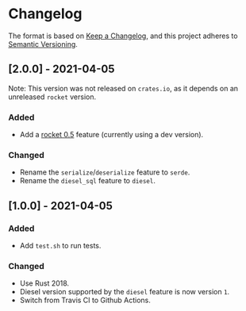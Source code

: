 # Changelog

The format is based on [Keep a Changelog](https://keepachangelog.com/en/1.0.0/),
and this project adheres to [Semantic Versioning](https://semver.org/spec/v2.0.0.html).

## [2.0.0] - 2021-04-05

Note: This version was not released on `crates.io`, as it depends on an unreleased `rocket` version.

### Added

- Add a [rocket 0.5](https://github.com/SergioBenitez/Rocket/milestone/8) feature (currently using a dev version).

### Changed

- Rename the `serialize`/`deserialize` feature to `serde`.
- Rename the `diesel_sql` feature to `diesel`.

## [1.0.0] - 2021-04-05

### Added

- Add `test.sh` to run tests.

### Changed

- Use Rust 2018.
- Diesel version supported by the `diesel` feature is now version `1`.
- Switch from Travis CI to Github Actions.
